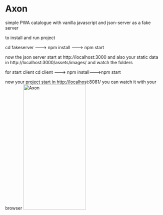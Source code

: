 # Axon
simple PWA  catalogue with vanilla javascript  and json-server as a fake server

to install and run project

cd fakeserver ---> npm install ---> npm start

now the json server start at http://localhost:3000 and also your static data in
http://localhost:3000/assets/images/ and watch the folders

for start client 
cd client ---> npm install--->npm start

now your project start in http://localhost:8081/ you can watch it with your browser
<img height="400" src="/media/seyyed/3a63a361-e498-4ca1-b535-bf92cfcdc514/seyyed/workSpace/vanil/Axon/im-repo/mobile-app.png" title="Axon" width="200"/>

